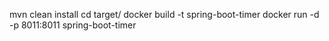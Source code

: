 mvn clean install
cd target/
docker build -t spring-boot-timer
docker run -d -p 8011:8011 spring-boot-timer
